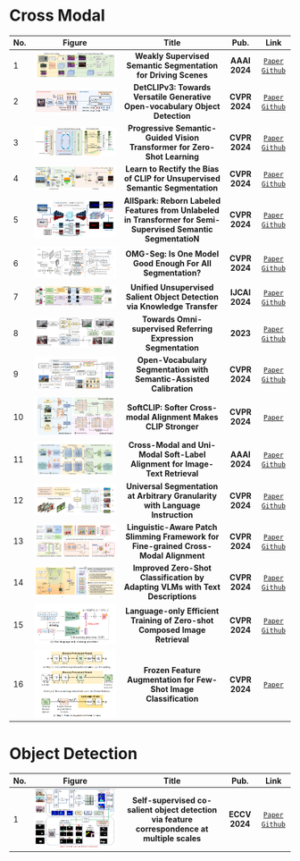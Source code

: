 # Cross Modal

| No. |Figure   |                                                     Title                                                     |      Pub.      |                                                                                                Link                                                                                                 |         
|:----|:-----:|:-------------------------------------------------------------------------------------------------------------:|:--------------:|:---------------------------------------------------------------------------------------------------------------------------------------------------------------------------------------------------:|
| 1   |![CARB](IM/CARB.png)|                        __Weakly Supervised Semantic Segmentation for Driving Scenes__                         | __AAAI 2024__  |                                                      [`Paper`](https://arxiv.org/pdf/2312.13646v3) [`Github`](https://github.com/k0u-id/carb/)                                                      |
| 2   |![DetCLIPv3](IM/DetCLIPv3.png)|                 __DetCLIPv3: Towards Versatile Generative Open-vocabulary Object Detection__                  | __CVPR 2024__  |                                                                     [`Paper`](https://arxiv.org/pdf/2404.09216v1) [`Github`]()                                                                      |
| 3   |![ZSLViT](IM/ZSLViT.png)|                   __Progressive Semantic-Guided Vision Transformer for Zero-Shot Learning__                   | __CVPR 2024__  |                                                  [`Paper`](https://arxiv.org/pdf/2404.07713v2) [`Github`](https://github.com/shiming-chen/zslvit)                                                   |
| 4   |![ReCLIP](IM/ReCLIP.png)|                 __Learn to Rectify the Bias of CLIP for Unsupervised Semantic Segmentation__                  | __CVPR 2024__  | [`Paper`](https://openaccess.thecvf.com/content/CVPR2024/papers/Wang_Learn_to_Rectify_the_Bias_of_CLIP_for_Unsupervised_Semantic_CVPR_2024_paper.pdf) [`Github`](https://github.com/dogehhh/reclip) |
| 5   |![AllSpark](IM/AllSpark.png)| __AllSpark: Reborn Labeled Features from Unlabeled in Transformer for Semi-Supervised Semantic SegmentatioN__ | __CVPR 2024__  |                                                   [`Paper`](https://arxiv.org/pdf/2403.01818v3) [`Github`](https://github.com/xmed-lab/AllSpark)                                                    |
| 6   |![OMG-Seg](IM/OMG-Seg.png)|                  __OMG-Seg: Is One Model Good Enough For All Segmentation?__                   | __CVPR 2024__  |                                                                     [`Paper`](https://arxiv.org/pdf/2401.10229v1) [`Github`](https://github.com/lxtgh/omg-seg)                                                                      |
| 7   |![A2S-v3](IM/A2S-v3.png)|                   __Unified Unsupervised Salient Object Detection via Knowledge Transfer__                    | __IJCAI 2024__ |                                                   [`Paper`](https://arxiv.org/pdf/1905.04405.pdf) [`Github`](https://github.com/ronghanghu/lcgn)                                                    |
| 8   |![omni-res](IM/omni-res.png)|                         __Towards Omni-supervised Referring Expression Segmentation__                         |    __2023__    |                                                    [`Paper`](https://arxiv.org/pdf/2311.00397v2) [`Github`](https://github.com/nineblu/omni-res)                                                    |
| 9   |      ![SCAN](IM/4f1.png)      |                         __Open-Vocabulary Segmentation with Semantic-Assisted Calibration__                         | __CVPR 2024__  |             [`Paper`](https://arxiv.org/pdf/2312.04089) [`Github`](https://github.com/yongliu20/SCAN)                                                    |
| 10  |  ![SoftCLIP](IM/4f2.png)  |                         __SoftCLIP: Softer Cross-modal Alignment Makes CLIP Stronger__                         | __CVPR 2024__  |             [`Paper`](https://arxiv.org/pdf/2303.17561v2)                                                   |
| 11  |      ![CUSA](IM/4f3.png)      |                         __Cross-Modal and Uni-Modal Soft-Label Alignment for Image-Text Retrieval__                         | __AAAI 2024__  |             [`Paper`](https://arxiv.org/pdf/2403.05261v1) [`Github`](https://github.com/lerogo/aaai24_itr_cusa)                                                    |
| 12  |   ![UniLSeg](IM/4f4.png)   |                         __Universal Segmentation at Arbitrary Granularity with Language Instruction__                         | __CVPR 2024__  |             [`Paper`](https://arxiv.org/pdf/2312.01623v3) [`Github`](https://github.com/yongliu20/UniLSeg)                                                    |
| 13  |    ![LAPS](IM/4f5.png)     |                         __Linguistic-Aware Patch Slimming Framework for Fine-grained Cross-Modal Alignment__                         | __CVPR 2024__  |             [`Paper`](https://openaccess.thecvf.com/content/CVPR2024/papers/Fu_Linguistic-Aware_Patch_Slimming_Framework_for_Fine-grained_Cross-Modal_Alignment_CVPR_2024_paper.pdf) [`Github`](https://github.com/crossmodalgroup/laps)                                                    |
| 14  |    ![adaptclipzs](IM/4f6.png)     |                         __Improved Zero-Shot Classification by Adapting VLMs with Text Descriptions__                         | __CVPR 2024__  |             [`Paper`](https://arxiv.org/pdf/2401.02460v2) [`Github`](https://github.com/cvl-umass/adaptclipzs)                                                    |
| 15  |    ![LinCIR](IM/4f7.png)     |                         __Language-only Efficient Training of Zero-shot Composed Image Retrieval__                         | __CVPR 2024__  |             [`Paper`](https://arxiv.org/pdf/2312.01998v2) [`Github`](https://github.com/navervision/lincir)                                                    |
| 16  |    ![frozen](IM/4f8.png)     |                         __Frozen Feature Augmentation for Few-Shot Image Classification__                         | __CVPR 2024__  |             [`Paper`](https://arxiv.org/pdf/2403.10519v2)          

# Object Detection

| No. |Figure   |                                                     Title                                                     |      Pub.      |                                                                                                Link                                                                                                 |         
|:----|:-----:|:-------------------------------------------------------------------------------------------------------------:|:--------------:|:---------------------------------------------------------------------------------------------------------------------------------------------------------------------------------------------------:|
| 1   |![CARB](IM/5f1.png)|                        __Self-supervised co-salient object detection via feature correspondence at multiple scales__                         | __ECCV 2024__  |                                                      [`Paper`]([https://arxiv.org/pdf/2312.13646v3](https://arxiv.org/pdf/2403.11107)) [`Github`]([https://github.com/k0u-id/carb/](https://github.com/sourachakra/SCoSPARC))                                                      |
